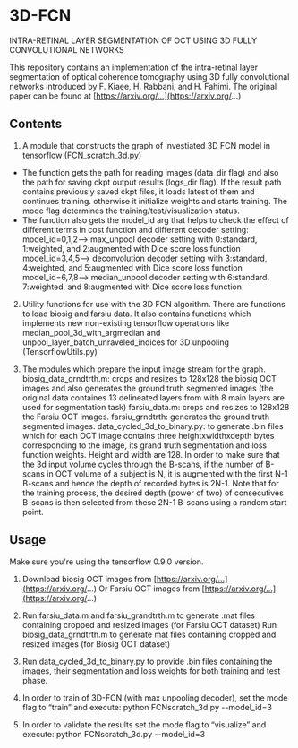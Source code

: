 
# 3D-FCN
INTRA-RETINAL LAYER SEGMENTATION OF OCT USING 3D FULLY CONVOLUTIONAL NETWORKS

This repository contains an implementation of the intra-retinal layer segmentation of optical coherence tomography using 3D fully convolutional networks introduced by F. Kiaee, H. Rabbani, and H. Fahimi. The original paper can be found at
[https://arxiv.org/…](https://arxiv.org/...)

## Contents

1. A module that constructs the graph of investiated 3D FCN model in tensorflow  (FCN_scratch_3d.py)
* The function gets the path for reading images (data_dir flag) and also the path for saving ckpt output results (logs_dir flag). If the result path contains previously saved ckpt files, it loads latest of them and continues training. otherwise it initialize weights and starts training.
The mode flag determines the training/test/visualization status.
* The function also gets the model_id arg that helps to check the effect of different terms in cost function and different decoder setting: model_id=0,1,2--> max_unpool decoder setting with 0:standard, 1:weighted, and 2:augmented with Dice score loss function
model_id=3,4,5--> deconvolution decoder setting with 3:standard, 4:weighted, and 5:augmented with Dice score loss function
model_id=6,7,8--> median_unpool decoder setting with 6:standard, 7:weighted, and 8:augmented with Dice score loss function        


2. Utility functions for use with the 3D FCN algorithm. There are functions to load biosig and farsiu data. It also contains functions which implements new non-existing tensorflow operations like median_pool_3d_with_argmedian and unpool_layer_batch_unraveled_indices for 3D unpooling (TensorflowUtils.py)

3. The modules which prepare the input image stream for the graph. biosig_data_grndtrth.m: crops and resizes to 128x128 the biosig OCT images and also generates the ground truth segmented images (the original data containes 13 delineated layers from with 8 main layers are used for segmentation task)
farsiu_data.m: crops and resizes to 128x128 the Farsiu OCT images.
farsiu_grndtrth: generates the ground truth segmented images.
data_cycled_3d_to_binary.py: to generate .bin files which for each OCT image contains three heightxwidthxdepth bytes corresponding to the image, its grand truth segmentation and loss function weights. Height and width are 128. In order to make sure that the 3d input volume cycles through the B-scans, if the number of B-scans in OCT volume of a subject
is N, it is augmented with the first N-1 B-scans and hence the depth of recorded bytes is 2N-1. Note that for the training process, the desired depth (power of two) of consecutives B-scans is then selected from these 2N-1 B-scans using a random start point.  
 
## Usage

Make sure you're using the tensorflow 0.9.0 version.

1. Download biosig OCT images from [https://arxiv.org/…](https://arxiv.org/...)
Or 
Farsiu OCT images from 
[https://arxiv.org/…](https://arxiv.org/...)

2. Run farsiu_data.m and farsiu_grandtrth.m to generate .mat files containing cropped and resized images (for Farsiu OCT dataset)
Run biosig_data_grndtrth.m to generate mat files containing cropped and resized images (for Biosig OCT dataset)

3. Run data_cycled_3d_to_binary.py to provide .bin files containing the images, their segmentation and loss weights for both training and test phase. 

4. In order to train of 3D-FCN (with max unpooling decoder), set the mode flag to “train” and execute:
 python FCNscratch_3d.py --model_id=3  

5. In order to validate the results set the mode flag to “visualize” and execute:
 python FCNscratch_3d.py --model_id=3

